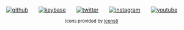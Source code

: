 <br>
<div align="center">
  
[![github](https://img.icons8.com/ios/50/000000/github.png)](https://github.com/vladdeSV)
&nbsp;&nbsp;&nbsp;&nbsp;&nbsp;
[![keybase](https://img.icons8.com/ios/50/000000/keybase2.png)](https://keybase.io/vladdeSV)
&nbsp;&nbsp;&nbsp;&nbsp;&nbsp;
[![twitter](https://img.icons8.com/ios/50/000000/twitter--v1.png)](https://twitter.com/vladdeSV)
&nbsp;&nbsp;&nbsp;&nbsp;&nbsp;
[![instagram](https://img.icons8.com/ios/50/000000/instagram.png)](https://www.instagram.com/vladdesv/)
&nbsp;&nbsp;&nbsp;&nbsp;&nbsp;
[![youtube](https://img.icons8.com/ios/50/000000/youtube-play--v1.png)](https://www.youtube.com/channel/UC2rTBbXG_NwMVgtnSM0ErgQ)

<sub>icons provided by [Icons8](https://icons8.com/)</sub>

</div>
